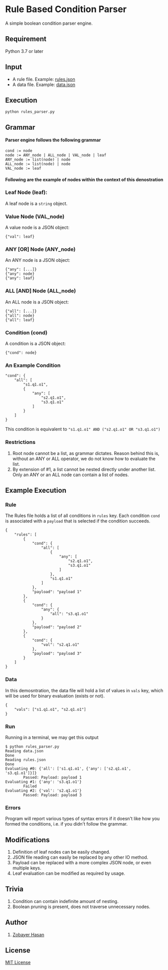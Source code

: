 Rule Based Condition Parser
===========================

A simple boolean condition parser engine.


Requirement
-----------

Python 3.7 or later


Input
-----

* A rule file. Example: [rules.json](rules.json)
* A data file. Example: [data.json](data.json)


Execution
---------

    python rules_parser.py


Grammar
-------

#### Parser engine follows the following grammar

    cond := node
    node := ANY_node | ALL_node | VAL_node | leaf
    ANY_node := list(node) | node
    ALL_node := list(node) | node
    VAL_node := leaf

#### Following are the example of nodes within the context of this denostration

### Leaf Node (leaf):

 A leaf node is a `string` object.

### Value Node (VAL_node)

A value node is a JSON object:

    {"val": leaf}

### ANY [OR] Node (ANY_node)

An ANY node is a JSON object:

    {"any": [...]}
    {"any": node}
    {"any": leaf}

### ALL [AND] Node (ALL_node)

An ALL node is a JSON object:

    {"all": [...]}
    {"all": node}
    {"all": leaf}

### Condition (cond)

A condition is a JSON object:

    {"cond": node}

### An Example Condition

    "cond": {
        "all": [
            "s1.q1.o1",
            {
                "any": [
                    "s2.q1.o1",
                    "s3.q1.o1"
                ]
            }
        ]
    }

This condition is equivalent to `"s1.q1.o1" AND ("s2.q1.o1" OR "s3.q1.o1")`

### Restrictions

1. Root node cannot be a list, as grammar dictates. Reason behind this is, without an ANY or ALL operator, we do not know how to evaluate the list.
2. By extension of #1, a list cannot be nested directly under another list. Only an ANY or an ALL node can contain a list of nodes.


Example Execution
-----------------

### Rule

The Rules file holds a list of all conditions in `rules` key. Each condition `cond` is associated with a `payload` that is selected if the condition succeeds.

    {
        "rules": [
            {
                "cond": {
                    "all": [
                        {
                            "any": [
                                "s2.q1.o1",
                                "s3.q1.o1"
                            ]
                        },
                        "s1.q1.o1"
                    ]
                },
                "payload": "payload 1"
            },
            {
                "cond": {
                    "any": {
                        "all": "s3.q1.o1"
                    }
                },
                "payload": "payload 2"
            },
            {
                "cond": {
                    "val": "s2.q1.o1"
                },
                "payload": "payload 3"
            }
        ]
    }

### Data

In this demosntration, the data file will hold a list of values in `vals` key, which will be used for binary evaluation (exists or not).

    {
        "vals": ["s1.q1.o1", "s2.q1.o1"]
    }

### Run

Running in a terminal, we may get this output

    $ python rules_parser.py
    Reading data.json
    Done
    Reading rules.json
    Done
    Evaluating #0: {'all': ['s1.q1.o1', {'any': ['s2.q1.o1', 's3.q1.o1']}]}
            Passed: Payload: payload 1
    Evaluating #1: {'any': 's3.q1.o1'}
            Failed
    Evaluating #2: {'val': 's2.q1.o1'}
            Passed: Payload: payload 3

### Errors

Program will report various types of syntax errors if it doesn't like how you formed the conditions, i.e. if you didn't follow the grammar.


Modifications
-------------

1. Definition of leaf nodes can be easily changed.
2. JSON file reading can easily be replaced by any other IO method.
3. Payload can be replaced with a more complex JSON node, or even multiple keys.
4. Leaf evaluation can be modified as required by usage.


Trivia
------

1. Condition can contain indefinite amount of nesting.
2. Boolean pruning is present, does not traverse unnecessary nodes.


Author
------

1. [Zobayer Hasan](mailto:zobayer@tigeritbd.com)


License
-------

[MIT License](LICENSE)
